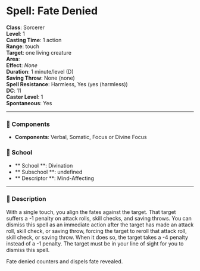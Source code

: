 
# Spell: Fate Denied
**Class**: Sorcerer  
**Level**: 1  
**Casting Time**: 1 action  
**Range**: touch  
**Target**: one living creature  
**Area**:   
**Effect**: _None_  
**Duration**: 1 minute/level (D)  
**Saving Throw**: None (none)  
**Spell Resistance**: Harmless, Yes (yes (harmless))  
**DC**: 11  
**Caster Level**: 1  
**Spontaneous**: Yes

---

### 🔮 Components
- **Components**: Verbal, Somatic, Focus or Divine Focus

### 🏫 School
- ** School **: Divination
- ** Subschool **: undefined
- ** Descriptor **: Mind-Affecting
---

### 📜 Description
With a single touch, you align the fates against the target. That target suffers a -1 penalty on attack rolls, skill checks, and saving throws. You can dismiss this spell as an immediate action after the target has made an attack roll, skill check, or saving throw, forcing the target to reroll that attack roll, skill check, or saving throw. When it does so, the target takes a -4 penalty instead of a -1 penalty. The target must be in your line of sight for you to dismiss this spell.

Fate denied counters and dispels fate revealed.
